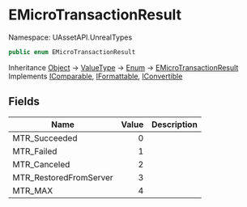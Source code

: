 # EMicroTransactionResult

Namespace: UAssetAPI.UnrealTypes

```csharp
public enum EMicroTransactionResult
```

Inheritance [Object](https://docs.microsoft.com/en-us/dotnet/api/system.object) → [ValueType](https://docs.microsoft.com/en-us/dotnet/api/system.valuetype) → [Enum](https://docs.microsoft.com/en-us/dotnet/api/system.enum) → [EMicroTransactionResult](./uassetapi.unrealtypes.emicrotransactionresult.md)<br>
Implements [IComparable](https://docs.microsoft.com/en-us/dotnet/api/system.icomparable), [IFormattable](https://docs.microsoft.com/en-us/dotnet/api/system.iformattable), [IConvertible](https://docs.microsoft.com/en-us/dotnet/api/system.iconvertible)

## Fields

| Name | Value | Description |
| --- | --: | --- |
| MTR_Succeeded | 0 |  |
| MTR_Failed | 1 |  |
| MTR_Canceled | 2 |  |
| MTR_RestoredFromServer | 3 |  |
| MTR_MAX | 4 |  |
